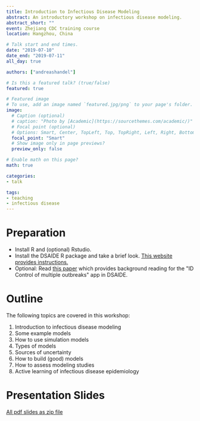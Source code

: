 ```yaml
---
title: Introduction to Infectious Disease Modeling
abstract: An introductory workshop on infectious disease modeling.
abstract_short: ""
event: Zhejiang CDC training course
location: Hangzhou, China

# Talk start and end times.
date: "2019-07-10"
date_end: "2019-07-11"
all_day: true

authors: ["andreashandel"]

# Is this a featured talk? (true/false)
featured: true

# Featured image
# To use, add an image named `featured.jpg/png` to your page's folder. 
image:
  # Caption (optional)
  # caption: "Photo by [Academic](https://sourcethemes.com/academic/)"
  # Focal point (optional)
  # Options: Smart, Center, TopLeft, Top, TopRight, Left, Right, BottomLeft, Bottom, BottomRight
  focal_point: "Smart"
  # Show image only in page previews?
  preview_only: false

# Enable math on this page?
math: true

categories:
- talk

tags:
- teaching
- infectious disease
---
```


# Preparation

* Install R and (optional) Rstudio.
* Install the DSAIDE R package and take a brief look. [This website provides instructions.](https://ahgroup.github.io/DSAIDE/)
* Optional: Read [this paper](https://www.ncbi.nlm.nih.gov/pmc/articles/PMC2093965/) which provides background reading for the "ID Control of multiple outbreaks" app in DSAIDE.

# Outline

The following topics are covered in this workshop:

1. Introduction to infectious disease modeling
2. Some example models
3. How to use simulation models
4. Types of models
5. Sources of uncertainty
6. How to build (good) models
7. How to assess modeling studies
8. Active learning of infectious disease epidemiology


# Presentation Slides 

[All pdf slides as zip file](/presentations/2019Hangzhou_Slides.zip)


